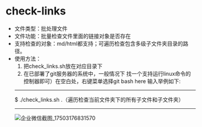 # check-links
* 文件类型：批处理文件
* 文件功能：批量检查文件里面的链接对象是否存在
* 支持检查的对象：md/html都支持；可遍历检查包含多级子文件夹目录的路径。
* 使用方法：
    1. 把check_links.sh放在对应目录下
    2. 在已部署了git服务器的系统中，一般情况下 找一个支持运行linux命令的控制器即可）在空白处，右键菜单选择git bash here 
    输入举例如下:
    ***
    $ ./check_links.sh .（遍历检查当前文件夹下的所有子文件和子文件夹）
    ***
    ![企业微信截图_17503176831570](https://github.com/user-attachments/assets/78e9c804-4570-4f6d-b951-2596818c0f7c)
